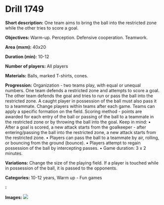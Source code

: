 # Drill 1749

**Short description:**
One team aims to bring the ball into the restricted zone while the other tries to score a goal.

**Objectives:**
Warm-up. Perception. Defensive cooperation. Teamwork.

**Area (mxm):**
40x20

**Duration (min):**
10-12

**Number of players:**
All players

**Materials:**
Balls, marked T-shirts, cones.

**Progression:**
Organization - two teams play, with equal or unequal numbers. One team defends a restricted zone and attempts to score a goal. The other team defends the goal and tries to run or pass the ball into the restricted zone. A caught player in possession of the ball must also pass it to a teammate. Change players within teams after each game. Teams can apply a specific formation on the field. Scoring method - points are awarded for each entry of the ball or passing of the ball to a teammate in the restricted zone or by throwing the ball into the goal. Keep in mind: • After a goal is scored, a new attack starts from the goalkeeper - after entering/passing the ball into the restricted zone, a new attack starts from the restricted zone. • Players can pass the ball to a teammate by air, rolling, or bouncing from the ground (bounce). • Players attempt to regain possession of the ball by intercepting passes. • Game duration: 3 x 2 minutes.

**Variations:**
Change the size of the playing field. If a player is touched while in possession of the ball, it is passed to the opponents.

**Categories:**
10-12 years, Warm up - Fun games

**:**


**Images:**
![](https://www.coachingfutsal.com/\images\8c9e1496-aa8a-43e2-8617-0b85c57801e2_330.png)

